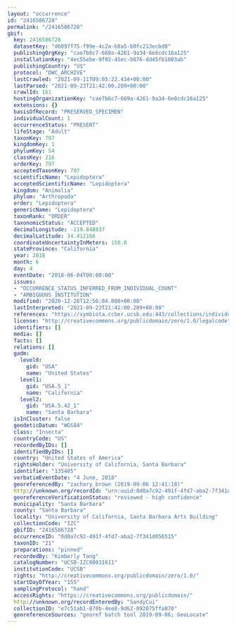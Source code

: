 ```yaml
---
layout: "occurrence"
id: "2416586728"
permalink: "/2416586728"
gbif:
  key: 2416586728
  datasetKey: "d6097f75-f99e-4c2a-b8a5-b0fc213ecbd0"
  publishingOrgKey: "cae7b6c7-669a-4261-9a34-6e8cdc16a125"
  installationKey: "4ec55ebe-9f92-45ec-b076-dd45f61003ab"
  publishingCountry: "US"
  protocol: "DWC_ARCHIVE"
  lastCrawled: "2021-09-11T09:05:22.434+00:00"
  lastParsed: "2021-09-23T21:42:00.209+00:00"
  crawlId: 161
  hostingOrganizationKey: "cae7b6c7-669a-4261-9a34-6e8cdc16a125"
  extensions: {}
  basisOfRecord: "PRESERVED_SPECIMEN"
  individualCount: 1
  occurrenceStatus: "PRESENT"
  lifeStage: "Adult"
  taxonKey: 797
  kingdomKey: 1
  phylumKey: 54
  classKey: 216
  orderKey: 797
  acceptedTaxonKey: 797
  scientificName: "Lepidoptera"
  acceptedScientificName: "Lepidoptera"
  kingdom: "Animalia"
  phylum: "Arthropoda"
  order: "Lepidoptera"
  genericName: "Lepidoptera"
  taxonRank: "ORDER"
  taxonomicStatus: "ACCEPTED"
  decimalLongitude: -119.848837
  decimalLatitude: 34.412166
  coordinateUncertaintyInMeters: 150.0
  stateProvince: "California"
  year: 2018
  month: 6
  day: 4
  eventDate: "2018-06-04T00:00:00"
  issues:
  - "OCCURRENCE_STATUS_INFERRED_FROM_INDIVIDUAL_COUNT"
  - "AMBIGUOUS_INSTITUTION"
  modified: "2020-12-28T12:56:04.000+00:00"
  lastInterpreted: "2021-09-23T21:42:00.209+00:00"
  references: "https://symbiota.ccber.ucsb.edu:443/collections/individual/index.php?occid=135485"
  license: "http://creativecommons.org/publicdomain/zero/1.0/legalcode"
  identifiers: []
  media: []
  facts: []
  relations: []
  gadm:
    level0:
      gid: "USA"
      name: "United States"
    level1:
      gid: "USA.5_1"
      name: "California"
    level2:
      gid: "USA.5.42_1"
      name: "Santa Barbara"
  isInCluster: false
  geodeticDatum: "WGS84"
  class: "Insecta"
  countryCode: "US"
  recordedByIDs: []
  identifiedByIDs: []
  country: "United States of America"
  rightsHolder: "University of California, Santa Barbara"
  identifier: "135485"
  verbatimEventDate: "4 June, 2018"
  georeferencedBy: "zachary_brown (2019-09-06 12:41:18)"
  http://unknown.org/recordId: "urn:uuid:0d0a7c92-491f-4fd7-aba2-7f341d056515"
  georeferenceVerificationStatus: "reviewed - high confidence"
  municipality: "Santa Barbara"
  county: "Santa Barbara"
  locality: "University of California, Santa Barbara Arts Building"
  collectionCode: "IZC"
  gbifID: "2416586728"
  occurrenceID: "0d0a7c92-491f-4fd7-aba2-7f341d056515"
  taxonID: "21"
  preparations: "pinned"
  recordedBy: "Kimberly Tang"
  catalogNumber: "UCSB-IZC00031611"
  institutionCode: "UCSB"
  rights: "http://creativecommons.org/publicdomain/zero/1.0/"
  startDayOfYear: "155"
  samplingProtocol: "hand"
  accessRights: "https://creativecommons.org/publicdomain/"
  http://unknown.org/recordEnteredBy: "SandyCui"
  collectionID: "e7c51ab1-870b-4ee8-9d62-092875ffa870"
  georeferenceSources: "georef batch tool 2019-09-06; GeoLocate"
---
```

